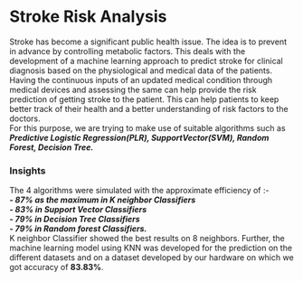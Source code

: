 # Stroke Risk Analysis
Stroke has become a significant public health issue. The idea is to prevent in advance by controlling metabolic factors. This deals with the development of a machine learning approach to predict stroke for clinical diagnosis based on the physiological and medical data of the patients. Having the continuous inputs of an updated medical condition through medical devices and assessing the same can help provide the risk prediction of getting stroke to the patient. This can help patients to keep better track of their health and a better understanding of risk factors to the doctors.<br />
For this purpose, we are trying to make use of suitable algorithms such as ***Predictive Logistic Regression(PLR), SupportVector(SVM), Random Forest, Decision Tree.***
<br/>
### Insights
The 4 algorithms were simulated with the approximate efficiency of :- <br/>
***- 87% as the maximum in K neighbor Classifiers<br/>***
***- 83% in Support Vector Classifiers<br/>***
***- 79% in Decision Tree Classifiers<br/>***
***- 79% in Random forest Classifiers.<br/>***
K neighbor Classifier showed the best results on 8 neighbors. Further, the machine learning model using KNN was developed for the prediction on the different datasets and on a dataset developed by our hardware on which we got accuracy of **83.83%**.
